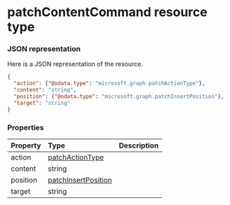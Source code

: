# patchContentCommand resource type



### JSON representation

Here is a JSON representation of the resource.

<!-- {
  "blockType": "resource",
  "optionalProperties": [

  ],
  "@odata.type": "microsoft.graph.patchcontentcommand"
}-->

```json
{
  "action": {"@odata.type": "microsoft.graph.patchActionType"},
  "content": "string",
  "position": {"@odata.type": "microsoft.graph.patchInsertPosition"},
  "target": "string"
}

```
### Properties
| Property	   | Type	|Description|
|:---------------|:--------|:----------|
|action|[patchActionType](patchactiontype.md)||
|content|string||
|position|[patchInsertPosition](patchinsertposition.md)||
|target|string||

<!-- uuid: 8fcb5dbc-d5aa-4681-8e31-b001d5168d79
2015-10-25 14:57:30 UTC -->
<!-- {
  "type": "#page.annotation",
  "description": "patchContentCommand resource",
  "keywords": "",
  "section": "documentation",
  "tocPath": ""
}-->
